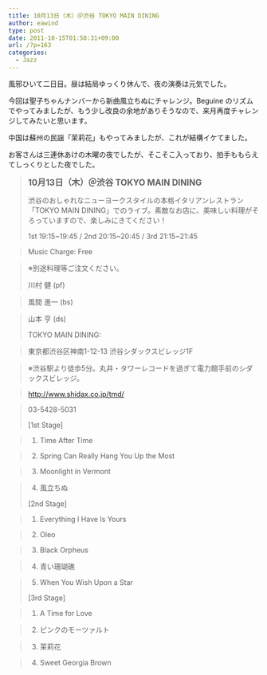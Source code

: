 ```yaml
---
title: 10月13日（木）＠渋谷 TOKYO MAIN DINING
author: eawind
type: post
date: 2011-10-15T01:58:31+09:00
url: /?p=163
categories:
  - Jazz
---
```

風邪ひいて二日目。昼は結局ゆっくり休んで、夜の演奏は元気でした。

今回は聖子ちゃんナンバーから新曲風立ちぬにチャレンジ。Beguine のリズムでやってみましたが、もう少し改良の余地がありそうなので、来月再度チャレンジしてみたいと思います。

中国は蘇州の民謡「茉莉花」もやってみましたが、これが結構イケてました。

お客さんは三連休あけの木曜の夜でしたが、そこそこ入っており、拍手ももらえてしっくりとした夜でした。

> **<big>10月13日（木）＠渋谷 TOKYO MAIN DINING</big>**
>
> 渋谷のおしゃれなニューヨークスタイルの本格イタリアンレストラン「TOKYO MAIN DINING」でのライブ。素敵なお店に、美味しい料理がそろっていますので、楽しみにきてください！
>
> 1st 19:15~19:45 / 2nd 20:15~20:45 / 3rd 21:15~21:45

> Music Charge: Free

> ※別途料理等ご注文ください。
>
> 川村 健 (pf)

> 風間 進一 (bs)

> 山本 亨 (ds)
>
> TOKYO MAIN DINING:

> 東京都渋谷区神南1-12-13 渋谷シダックスビレッジ1F

> ※渋谷駅より徒歩5分。丸井・タワーレコードを過ぎて電力館手前のシダックスビレッジ。

> http://www.shidax.co.jp/tmd/

> 03-5428-5031
>
> [1st Stage]

> 1. Time After Time

> 2. Spring Can Really Hang You Up the Most

> 3. Moonlight in Vermont

> 4. 風立ちぬ
>
> [2nd Stage]

> 1. Everything I Have Is Yours

> 2. Oleo

> 3. Black Orpheus

> 4. 青い珊瑚礁

> 5. When You Wish Upon a Star
>
> [3rd Stage]

> 1. A Time for Love

> 2. ピンクのモーツァルト

> 3. 茉莉花

> 4. Sweet Georgia Brown
